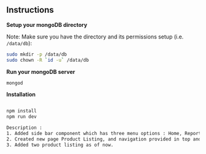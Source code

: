 
## Instructions

**Setup your mongoDB directory**

Note: Make sure you have the directory and its permissions setup (i.e. `/data/db`):
```bash
sudo mkdir -p /data/db
sudo chown -R `id -u` /data/db
```

**Run your mongoDB server**
```bash
mongod
```
**Installation**
```bash

npm install
npm run dev

Description :
1. Added side bar component which has three menu options : Home, Reports and Product Listing
2. Created new page Product Listing, and navigation provided in top and side bar
3. Added two product listing as of now.


```